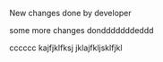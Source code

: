 New changes done by developer

some more changes dondddddddeddd


cccccc
kajfjklfksj
jklajfkljsklfjkl
